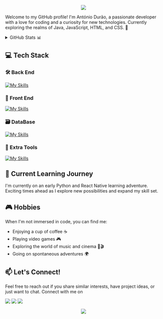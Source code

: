 <p align="center">
  <img src="https://capsule-render.vercel.app/api?type=waving&color=gradient&text=Hello!&height=100&section=header"/>
</p>

Welcome to my GitHub profile! I'm António Durão, a passionate developer with a love for coding and a curiosity for new technologies. Currently exploring the realms of Java, JavaScript, HTML, and CSS. 🚀

<details>
  <summary>GitHub Stats 📊 </summary>
  <div align="center">
    <img src="https://github-readme-stats.vercel.app/api?hide_title=false&hide_rank=false&show_icons=true&include_all_commits=true&count_private=true&disable_animations=false&theme=tokyonight&locale=en&hide_border=false&username=Antoniodurao" height="150" alt="stats graph"  />
    <img src="https://github-readme-stats.vercel.app/api/top-langs?locale=en&hide_title=false&layout=compact&card_width=320&langs_count=5&theme=tokyonight&hide_border=false&username=Antoniodurao" height="150" alt="languages graph"  />
  </div>
</details>

## 💻 Tech Stack

### 🛠️ Back End
[![My Skills](https://skillicons.dev/icons?i=java,python,hibernate,spring&theme=dark)](https://skillicons.dev)
### 🎨 Front End
[![My Skills](https://skillicons.dev/icons?i=js,react,html,css,jquery,bootstrap&theme=dark)](https://skillicons.dev)
### 🗃️ DataBase
[![My Skills](https://skillicons.dev/icons?i=mysql&theme=dark)](https://skillicons.dev)
### 🔗 Extra Tools
[![My Skills](https://skillicons.dev/icons?i=vscode,idea,linux,powershell,git,maven,neovim&theme=dark)](https://skillicons.dev)

## 🌱 Current Learning Journey

I'm currently on an early Python and React Native learning adventure. Exciting times ahead as I explore new possibilities and expand my skill set.

## 🎮 Hobbies

When I'm not immersed in code, you can find me:

- Enjoying a cup of coffee ☕
- Playing video games 🎮
- Exploring the world of music and cinema 🎵🎬
- Going on spontaneous adventures 🌍

## 📫 Let's Connect!
Feel free to reach out if you share similar interests, have project ideas, or just want to chat. Connect with me on


<a target="_blank" href="https://www.linkedin.com/in/antoniodfdurao/"><img src="https://img.shields.io/badge/LinkedIn-0077B5?style=for-the-badge&logo=linkedin&logoColor=white"></a>
<a target="_blank" href="mailto:antoniodfdurao@gmail.com"><img src="https://img.shields.io/badge/Gmail-D14836?style=for-the-badge&logo=gmail&logoColor=white"></a>
<a target="_blank" href="https://wa.me/+351916030833"><img src="https://img.shields.io/badge/WhatsApp-25D366?style=for-the-badge&logo=gmail&logoColor=white"></a>
<p align="center">
  <img src="https://capsule-render.vercel.app/api?type=waving&color=gradient&height=100&section=footer"/>
</p>
